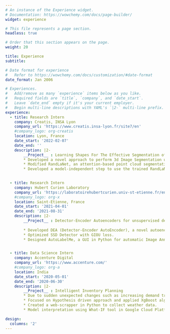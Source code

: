 ```yaml
---
# An instance of the Experience widget.
# Documentation: https://wowchemy.com/docs/page-builder/
widget: experience

# This file represents a page section.
headless: true

# Order that this section appears on the page.
weight: 20

title: Experience
subtitle:

# Date format for experience
#   Refer to https://wowchemy.com/docs/customization/#date-format
date_format: Jan 2006

# Experiences.
#   Add/remove as many `experience` items below as you like.
#   Required fields are `title`, `company`, and `date_start`.
#   Leave `date_end` empty if it's your current employer.
#   Begin multi-line descriptions with YAML's `|2-` multi-line prefix.
experience:
  - title: Research Intern
    company: Creatis, INSA Lyon
    company_url: 'https://www.creatis.insa-lyon.fr/site7/en'
    #company_logo: org-creatis
    location: Lyon, France
    date_start: '2022-02-07'
    date_end: ''
    description: |2-
        __Project__ : Learning Shapes For The Effective Segmentation of 3D Medical Images.
        * Developed a novel approach to perform 3d Image Segmentation using point clouds.
        * Modified RandLaNet, an attention-based point cloud segmentation network, with a Feature Extraction Layer to learn local spatial information.
        * Developed a model-independent step to use the trained RandLaNet to perform 3d Image Segmentation.
        

  - title: Research Intern
    company: Hubert Curien Laboratory
    company_url: 'https://laboratoirehubertcurien.univ-st-etienne.fr/en/index.html'
    #company_logo: org-x
    location: Saint-Etienne, France
    date_start: '2021-04-01'
    date_end: '2021-08-31'
    description: |2-
        __Project__ : Detector-Encoder Autoencoders for unsupervised decomposition into visual parts.
          
        * Developed DEA (Detector-Encoder AutoEncoder), a novel autoencoder for anomaly segmentation. 
        * Optimized SSD Detector with GIOU loss. 
        * Designed AutoLabelMe, a GUI in Python for automatic Image Annotation. It’s suitable for researchers and practitioners to automatically annotate objects in images for object detection.


  - title: Data Science Intern
    company: Accenture Digital
    company_url: 'https://www.accenture.com/'
    #company_logo: org-a
    location: India
    date_start: '2020-05-01'
    date_end: '2020-06-30'
    description: |2-
        __Project__ : Intelligent Inventory Planning
        * Due to sudden unexpected changes such as increasing demand trend, introduction of competitive products, phasing out of a product result in forecast-demand gaps. The objective is to predict the daily or weekly hedging to cover for demand gaps based on past data of variation of forecast/Consumption.
        * Focused on Hypothesis driven approach and applied XgBoost algorithm.
        * Created a web-scrapper in Python to collect weather data. 
        * Model interpretation using What-IF tool in Google Cloud Platform. 

design:
  columns: '2'
---
```

